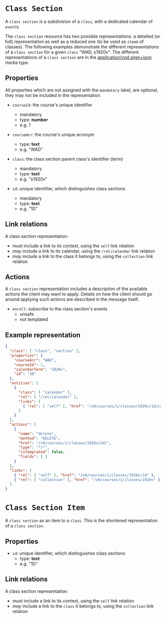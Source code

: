 # `Class Section`
A `class section` is a subdivision of a `class`, with a dedicated calendar of `event`s.

The `class section` resource has two possible representations: a detailed (or full) representation as well as a reduced one (to be used as `item`s of classes). The following examples demonstrate the different representations of a `class section` for a given `class` "WAD, s1920v". The different representations of a `class section` are in the [application/vnd.siren+json](https://github.com/kevinswiber/siren) media type.

## Properties
All properties which are not assigned with the `mandatory` label, are optional, they may not be included in the representation.

* `courseId`: the course's unique identifier
  - mandatory
  - type: **number**
  - e.g. 1

* `courseAcr`: the course's unique acronym
  - type: **text**
  - e.g. "WAD"

* `class`: the class section parent class's identifier (term)
  - mandatory
  - type: **text**
  - e.g. "s1920v"

* `id`: unique identifier, which distinguishes class sections
  - mandatory
  - type: **text**
  - e.g. "1D"

## Link relations
A class section representation:
* *must* include a link to its context, using the `self` link relation
* *may* include a link to its calendar, using the `/rel/calendar` link relation
* *may* include a link to the class it belongs to, using the `collection` link relation

## Actions
A `class section` representation includes a description of the available actions the client may want to apply. Details on how the client should go around applying such actions are described in the message itself.

* `enroll`: subscribe to the class section's events
  - unsafe
  - not templated

## Example representation
```json
{
  "class": [ "class", "section" ],
  "properties": { 
    "courseAcr": "WAD",
    "courseId": 1,
    "calendarTerm": "1920v",
    "id": "1D"
  },
  "entities": [
    {
      "class": [ "calendar" ],
      "rel": [ "/rel/calendar" ], 
      "links": [
        { "rel": [ "self" ], "href": "/v0/courses/1/classes/1920v/1d/calendar" }
      ]
    }
  ],
  "actions": [
    {
      "name": "delete",
      "method": "DELETE",
      "href": "/v0/courses/1/classes/1920v/1d/",
      "type": "*/*",
      "isTemplated": false,
      "fields": [ ]
    }
  ],
  "links": [
    { "rel": [ "self" ], "href": "/v0/courses/1/classes/1920v/1d" },
    { "rel": [ "collection" ], "href": "/v0/courses/1/classes/1920v" }
  ]
}
```

# `Class Section Item`
A `class section` as an item to a `class`. This is the shortened representation of a `class section`.

## Properties

* `id`: unique identifier, which distinguishes class sections
  - type: **text**
  - e.g. "1D"

## Link relations
A class section representation:
* *must* include a link to its context, using the `self` link relation
* *may* include a link to the `class` it belongs to, using the `collection` link relation
